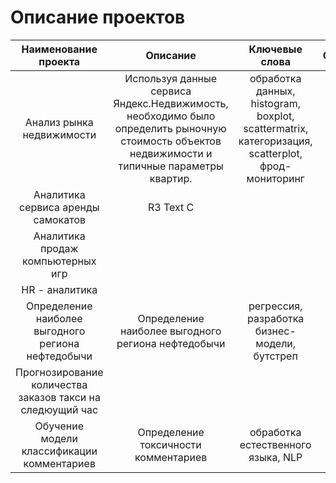  # Описание проектов
<table>
    <thead>
        <tr>
            <th>Наименование проекта</th>
            <th>Описание</th>
            <th>Ключевые слова</th>
            <th>Стек</th>
        </tr>
    </thead>
    <tbody>
        <tr>
            <td rowspan=1 align="center">Анализ рынка недвижимости</td>
            <td rowspan=1 align="center">Используя данные сервиса Яндекс.Недвижимость, 
             необходимо было определить рыночную стоимость объектов недвижимости и типичные параметры квартир.</td>
            <td align="center">обработка данных, histogram, boxplot, scattermatrix,
категоризация, scatterplot,  фрод-мониторинг</td>
                     <td align="center"></td>
        </tr>
        <tr>
            <td rowspan=1 align="center">Аналитика сервиса аренды самокатов</td>
            <td align="center">R3 Text C</td>
        </tr>
        <tr>
            <td align="center">Аналитика продаж компьютерных игр</td>
        </tr>
        <tr>
            <td align="center">HR - аналитика</td>
        </tr>
        <tr>
            <td align="center">Определение наиболее выгодного региона нефтедобычи</td>
            <td align="center">Определение наиболее выгодного региона нефтедобычи</td>
            <td align="center">регрессия, разработка бизнес-модели, бутстреп</td>
        </tr>
        <tr>
            <td align="center">Прогнозирование количества заказов такси на следюущий час</td>
        </tr>
        <tr>
            <td align="center">Обучение модели классификации комментариев</td>
            <td rowspan=1 align="center"> Определение токсичности комментариев</td>
            <td rowspan=1 align="center"> обработка естественного языка, NLP</td>
        </tr>
    </tbody>
</table>
